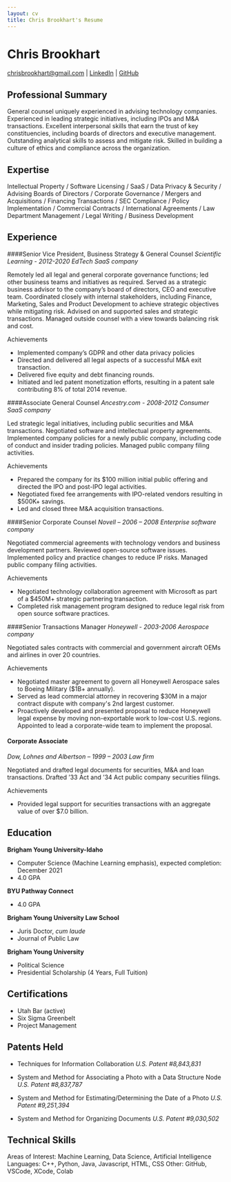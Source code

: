 ```yaml
---
layout: cv
title: Chris Brookhart's Resume
---
```

# Chris Brookhart

<div id="webaddress">
<a href="chrisbrookhart@gmail.com">chrisbrookhart@gmail.com</a>
| <a href="https://www.linkedin.com/in/chrisbrookhart/">LinkedIn</a>
| <a href="https://github.com/chrisbrookhart">GitHub</a>
</div>

<!-- https://www.monique.tech/the-art-of-markdown -->

## Professional Summary
General counsel uniquely experienced in advising technology companies. Experienced in leading strategic initiatives, including IPOs and M&A transactions. Excellent interpersonal skills that earn the trust of key constituencies, including boards of directors and executive management. Outstanding analytical skills to assess and mitigate risk.  Skilled in building a culture of ethics and compliance across the organization.

## Expertise

Intellectual Property / Software Licensing / SaaS / Data Privacy & Security / Advising Boards of Directors / Corporate Governance /   Mergers and Acquisitions / Financing Transactions / SEC Compliance / Policy Implementation / Commercial Contracts / International Agreements / Law Department Management / Legal Writing / Business Development 


## Experience

####Senior Vice President, Business Strategy & General Counsel
_Scientific Learning - 2012-2020_ 
_EdTech SaaS company_

Remotely led all legal and general corporate governance functions; led other business teams and initiatives as required. Served as a strategic business advisor to the company’s board of directors, CEO and executive team. Coordinated closely with internal stakeholders, including Finance, Marketing, Sales and Product Development to achieve strategic objectives while mitigating risk. Advised on and supported sales and strategic transactions. Managed outside counsel with a view towards balancing risk and cost.

Achievements
-	Implemented company’s GDPR and other data privacy policies
-	Directed and delivered all legal aspects of a successful M&A exit transaction.
-	Delivered five equity and debt financing rounds.
-	Initiated and led patent monetization efforts, resulting in a patent sale contributing 8% of total 2014 revenue.


####Associate General Counsel
_Ancestry.com - 2008-2012_
_Consumer SaaS company_

Led strategic legal initiatives, including public securities and M&A transactions. Negotiated software and intellectual property agreements. Implemented company policies for a newly public company, including code of conduct and insider trading policies. Managed public company filing activities.

Achievements
-	Prepared the company for its $100 million initial public offering and directed the IPO and post-IPO legal activities.
-	Negotiated fixed fee arrangements with IPO-related vendors resulting in $500K+ savings.
-	Led and closed three M&A acquisition transactions.


####Senior Corporate Counsel
_Novell – 2006 – 2008_
_Enterprise software company_

Negotiated commercial agreements with technology vendors and business development partners. Reviewed open-source software issues. Implemented policy and practice changes to reduce IP risks. Managed public company filing activities.

Achievements
-	Negotiated technology collaboration agreement with Microsoft as part of a $450M+ strategic partnering transaction.
-	Completed risk management program designed to reduce legal risk from open source software practices.


####Senior Transactions Manager
_Honeywell - 2003-2006_
_Aerospace company_

Negotiated sales contracts with commercial and government aircraft OEMs and airlines in over 20 countries. 

Achievements
-	Negotiated master agreement to govern all Honeywell Aerospace sales to Boeing Military ($1B+ annually).
-	Served as lead commercial attorney in recovering $30M in a major contract dispute with company's 2nd largest customer.
-	Proactively developed and presented proposal to reduce Honeywell legal expense by moving non-exportable work to low-cost U.S. regions. Appointed to lead a corporate-wide team to implement the proposal.


#### Corporate Associate
_Dow, Lohnes and Albertson – 1999 – 2003_
_Law firm_

Negotiated and drafted legal documents for securities, M&A and loan transactions. Drafted ’33 Act and ’34 Act public company securities filings. 

Achievements
-	Provided legal support for securities transactions with an aggregate value of over $7.0 billion.


## Education

__Brigham Young University-Idaho__

- Computer Science (Machine Learning emphasis), expected completion: December 2021
- 4.0 GPA


__BYU Pathway Connect__

- 4.0 GPA

__Brigham Young University Law School__

- Juris Doctor, _cum laude_
- Journal of Public Law

__Brigham Young University__

- Political Science
- Presidential Scholarship (4 Years, Full Tuition)



## Certifications

- Utah Bar (active)
- Six Sigma Greenbelt
- Project Management

## Patents Held

  - Techniques for Information Collaboration
  _U.S. Patent #8,843,831_

  - System and Method for Associating a Photo with a Data Structure Node
  _U.S. Patent #8,837,787_ 
 
  - System and Method for Estimating/Determining the Date of a Photo
  _U.S. Patent #9,251,394_
  
  - System and Method for Organizing Documents
  _U.S. Patent #9,030,502_

## Technical Skills

Areas of Interest: Machine Learning, Data Science, Artificial Intelligence
Languages: C++, Python, Java, Javascript, HTML, CSS
Other: GitHub, VSCode, XCode, Colab

<!-- ### Footer

Last updated: March 2021 -->


